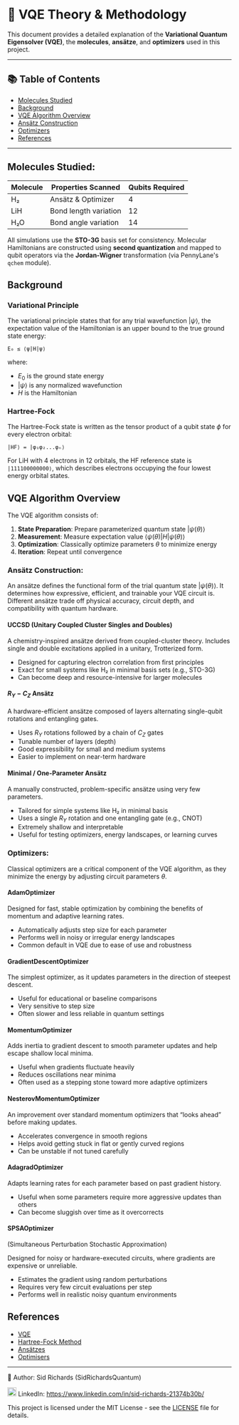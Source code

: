 # 🧠 VQE Theory & Methodology

This document provides a detailed explanation of the **Variational Quantum Eigensolver (VQE)**, the **molecules**, **ansätze**, and **optimizers** used in this project.

---

## 📚 Table of Contents

- [Molecules Studied](#molecules-studied)
- [Background](#background)
- [VQE Algorithm Overview](#vqe-algorithm-overview)
- [Ansätz Construction](#ansätz-construction)
- [Optimizers](#optimizers)
- [References](#references)

---

## Molecules Studied:

| Molecule |   Properties Scanned  | Qubits Required |
|----------|-----------------------|-----------------|
|    H₂    |   Ansätz & Optimizer  |       $4$       |
|    LiH   | Bond length variation |       $12$      |
|    H₂O   | Bond angle variation  |       $14$      |

All simulations use the **STO-3G** basis set for consistency.
Molecular Hamiltonians are constructed using **second quantization** and mapped to qubit operators via the **Jordan-Wigner** transformation (via PennyLane's `qchem` module).

## Background

### Variational Principle

The variational principle states that for any trial wavefunction $|\psi⟩$, the expectation value of the Hamiltonian is an upper bound to the true ground state energy:
```
E₀ ≤ ⟨ψ|H|ψ⟩
```
where:
- $E_0$ is the ground state energy
- $|\psi⟩$ is any normalized wavefunction
- $H$ is the Hamiltonian

### Hartree-Fock

The Hartree-Fock state is written as the tensor product of a qubit state $\phi$ for every electron orbital:
```
|HF⟩ = |φ₁φ₂...φₙ⟩
```
For LiH with $4$ electrons in $12$ orbitals, the HF reference state is ```|111100000000⟩```, which describes electrons occupying the four lowest energy orbital states.

## VQE Algorithm Overview

The VQE algorithm consists of:
1. **State Preparation**: Prepare parameterized quantum state $|\psi(\theta)⟩$
2. **Measurement**: Measure expectation value $⟨\psi(\theta)| H |\psi(\theta)⟩$
3. **Optimization**: Classically optimize parameters $\theta$ to minimize energy
4. **Iteration**: Repeat until convergence

### Ansätz Construction:

An ansätze defines the functional form of the trial quantum state $|\psi(\theta)⟩$.
It determines how expressive, efficient, and trainable your VQE circuit is.
Different ansätze trade off physical accuracy, circuit depth, and compatibility with quantum hardware.

#### UCCSD (Unitary Coupled Cluster Singles and Doubles)

A chemistry-inspired ansätze derived from coupled-cluster theory. Includes single and double excitations applied in a unitary, Trotterized form.

- Designed for capturing electron correlation from first principles
- Exact for small systems like H₂ in minimal basis sets (e.g., STO-3G)
- Can become deep and resource-intensive for larger molecules

#### $R_Y-C_Z$ Ansätz

A hardware-efficient ansätze composed of layers alternating single-qubit rotations and entangling gates.

- Uses $R_Y$ rotations followed by a chain of $C_Z$ gates
- Tunable number of layers (depth)
- Good expressibility for small and medium systems
- Easier to implement on near-term hardware

#### Minimal / One-Parameter Ansätz

A manually constructed, problem-specific ansätze using very few parameters.

- Tailored for simple systems like H₂ in minimal basis
- Uses a single $R_Y$ rotation and one entangling gate (e.g., CNOT)
- Extremely shallow and interpretable
- Useful for testing optimizers, energy landscapes, or learning curves

### Optimizers:

Classical optimizers are a critical component of the VQE algorithm, as they minimize the energy by adjusting circuit parameters $\theta$.

#### AdamOptimizer

Designed for fast, stable optimization by combining the benefits of momentum and adaptive learning rates.
- Automatically adjusts step size for each parameter
- Performs well in noisy or irregular energy landscapes
- Common default in VQE due to ease of use and robustness

#### GradientDescentOptimizer

The simplest optimizer, as it updates parameters in the direction of steepest descent.
- Useful for educational or baseline comparisons
- Very sensitive to step size
- Often slower and less reliable in quantum settings

#### MomentumOptimizer

Adds inertia to gradient descent to smooth parameter updates and help escape shallow local minima.
- Useful when gradients fluctuate heavily
- Reduces oscillations near minima
- Often used as a stepping stone toward more adaptive optimizers

#### NesterovMomentumOptimizer

An improvement over standard momentum optimizers that “looks ahead” before making updates.
- Accelerates convergence in smooth regions
- Helps avoid getting stuck in flat or gently curved regions
- Can be unstable if not tuned carefully

#### AdagradOptimizer

Adapts learning rates for each parameter based on past gradient history.
- Useful when some parameters require more aggressive updates than others
- Can become sluggish over time as it overcorrects

#### SPSAOptimizer

(Simultaneous Perturbation Stochastic Approximation)

Designed for noisy or hardware-executed circuits, where gradients are expensive or unreliable.
- Estimates the gradient using random perturbations
- Requires very few circuit evaluations per step
- Performs well in realistic noisy quantum environments

## References

- [VQE](https://en.wikipedia.org/wiki/Variational_quantum_eigensolver)
- [Hartree-Fock Method](https://en.wikipedia.org/wiki/Hartree–Fock_method)
- [Ansätzes](https://docs.pennylane.ai/en/stable/code/qml.html)
- [Optimisers](https://docs.pennylane.ai/en/stable/introduction/interfaces.html)

---

📘 Author: Sid Richards (SidRichardsQuantum)

<img src="https://cdn.jsdelivr.net/gh/devicons/devicon/icons/linkedin/linkedin-original.svg" width="20" /> LinkedIn: https://www.linkedin.com/in/sid-richards-21374b30b/

This project is licensed under the MIT License - see the [LICENSE](LICENSE) file for details.
